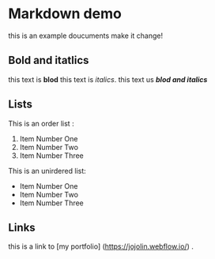 # Markdown demo

this is an example doucuments
make it change!

## Bold and itatlics

this text is **blod**
this text is _italics_.
this text us **_blod and italics_**

## Lists

This is an order list :
1. Item Number One
2. Item Number Two 
3. Item Number Three

This is  an unirdered list:

- Item Number One
- Item Number Two
- Item Number Three

## Links

this is  a link to [my portfolio] (https://jojolin.webflow.io/) .
